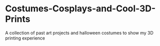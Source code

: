 # Costumes-Cosplays-and-Cool-3D-Prints

A collection of past art projects and halloween costumes to show my 3D printing experience
